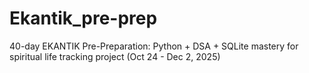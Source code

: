 # Ekantik_pre-prep
40-day EKANTIK Pre-Preparation: Python + DSA + SQLite mastery for spiritual life tracking project (Oct 24 - Dec 2, 2025)
